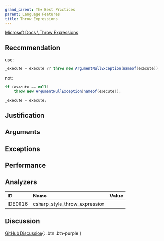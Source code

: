 ```yaml
---
grand_parent: The Best Practices
parent: Language Features
title: Throw Expressions
---
```


[Microsoft Docs \ Throw Expressions](https://docs.microsoft.com/dotnet/csharp/language-reference/keywords/throw#the-throw-expression)

## Recommendation

use:

```cs
_execute = execute ?? throw new ArgumentNullException(nameof(execute));
```

not:

```cs
if (execute == null)
    throw new ArgumentNullException(nameof(execute));

_execute = execute;
```

## Justification

## Arguments

## Exceptions

## Performance

## Analyzers

| ID | Name | Value
|:-|:-|:-|
| IDE0016 | csharp_style_throw_expression | |

## Discussion

[GitHub Discussion](){: .btn .btn-purple }
